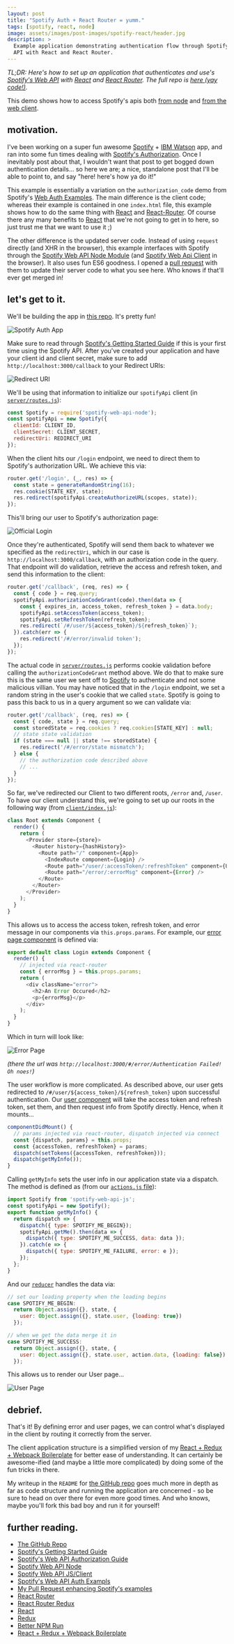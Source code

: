 ```yaml
---
layout: post
title: "Spotify Auth + React Router = yumm."
tags: [spotify, react, node]
image: assets/images/post-images/spotify-react/header.jpg
description: >
  Example application demonstrating authentication flow through Spotify's Web
  API with React and React Router.
---
```


*TL;DR: Here's how to set up an application that authenticates and use's
[Spotify's Web API][sgs] with [React][r] and [React Router][rr]. The full repo
is [here (yay code!)][gh].*

This demo shows how to access Spotify's apis both [from node][swn] and [from
the web client][swj].

## motivation.

I've been working on a super fun awesome [Spotify][s] + [IBM Watson][wat] app,
and ran into some fun times dealing with [Spotify's Authorization][sag]. Once
I inevitably post about that, I wouldn't want that post to get bogged down
authentication details... so here we are; a nice, standalone post that I'll be
able to point to, and say "here! here's how ya do it!"

This example is essentially a variation on the `authorization_code` demo from
Spotify's [Web Auth Examples][wae]. The main difference is the client code;
whereas their example is contained in one `index.html` file, this example shows
how to do the same thing with [React][r] and [React-Router][rr]. Of course there
any many benefits to [React][r] that we're not going to get in to here, so just
trust me that we want to use it ;)

The other difference is the updated server code. Instead of using `request`
directly (and XHR in the browser), this example interfaces with Spotify through
the [Spotify Web API Node Module][swn] (and [Spotify Web Api Client][swj] in the
browser). It also uses fun ES6 goodness. I opened a [pull request][spr] with
them to update their server code to what you see here. Who knows if that'll
ever get merged in!

## let's get to it.

We'll be building the app in [this repo][gh]. It's pretty fun!

![Spotify Auth App](/assets/images/post-images/spotify-react/login-page.png)


Make sure to read through [Spotify's Getting Started Guide][sgs] if this is your
first time using the Spotify API. After you've created your application and have
your client id and client secret, make sure to add
`http://localhost:3000/callback` to your Redirect URIs:

![Redirect URI](/assets/images/post-images/spotify-react/redirect-uri.png)

We'll be using that information to initialize our `spotifyApi` client (in
[`server/routes.js`][rts]):

~~~js
const Spotify = require('spotify-web-api-node');
const spotifyApi = new Spotify({
  clientId: CLIENT_ID,
  clientSecret: CLIENT_SECRET,
  redirectUri: REDIRECT_URI
});
~~~

When the client hits our `/login` endpoint, we need to direct them to Spotify's
authorization URL. We achieve this via:

~~~js
router.get('/login', (_, res) => {
  const state = generateRandomString(16);
  res.cookie(STATE_KEY, state);
  res.redirect(spotifyApi.createAuthorizeURL(scopes, state));
});
~~~

This'll bring our user to Spotify's authorization page:

![Official Login](/assets/images/post-images/spotify-react/official-login.png)

Once they're authenticated, Spotify will send them back to whatever we specified
as the `redirectUri`, which in our case is `http://localhost:3000/callback`,
with an authorization code in the query. That endpoint will do validation,
retrieve the access and refresh token, and send this information to the client:

~~~js
router.get('/callback', (req, res) => {
  const { code } = req.query;
  spotifyApi.authorizationCodeGrant(code).then(data => {
    const { expires_in, access_token, refresh_token } = data.body;
    spotifyApi.setAccessToken(access_token);
    spotifyApi.setRefreshToken(refresh_token);
    res.redirect(`/#/user/${access_token}/${refresh_token}`);
  }).catch(err => {
    res.redirect('/#/error/invalid token');
  });
});
~~~

The actual code in [`server/routes.js`][rts] performs cookie validation before
calling the `authorizationCodeGrant` method above. We do that to make sure this
is the same user we sent off to [Spotify][s] to authenticate and not some
malicious villian. You may have noticed that in the `/login` endpoint, we set a
random string in the user's cookie that we called `state`. Spotify is going to
pass this back to us in a query argument so we can validate via:

~~~js
router.get('/callback', (req, res) => {
  const { code, state } = req.query;
  const storedState = req.cookies ? req.cookies[STATE_KEY] : null;
  // state state validation
  if (state === null || state !== storedState) {
    res.redirect('/#/error/state mismatch');
  } else {
    // the authorization code described above
    // ...
  }
});
~~~

So far, we've redirected our Client to two different roots, `/error` and,
`/user`. To have our client understand this, we're going to set up our roots in
the following way (from [`client/index.js`][idx]):

~~~js
class Root extends Component {
  render() {
    return (
      <Provider store={store}>
        <Router history={hashHistory}>
          <Route path="/" component={App}>
            <IndexRoute component={Login} />
            <Route path="/user/:accessToken/:refreshToken" component={User} />
            <Route path="/error/:errorMsg" component={Error} />
          </Route>
        </Router>
      </Provider>
    );
  }
}
~~~

This allows us to access the access token, refresh token, and error message in
our components via `this.props.params`. For example, our [error page
component][ec] is defined via:

~~~js
export default class Login extends Component {
  render() {
    // injected via react-router
    const { errorMsg } = this.props.params;
    return (
      <div className="error">
        <h2>An Error Occured</h2>
        <p>{errorMsg}</p>
      </div>
    );
  }
}
~~~

Which in turn will look like:

![Error Page](/assets/images/post-images/spotify-react/error-page.png)

*(there the url was `http://localhost:3000/#/error/Authentication Failed! Oh
noes!`)*

The user workflow is more complicated. As described above, our user gets
redirected to `/#/user/${access_token}/${refresh_token}` upon successful
authentication. Our [user component][uc] will take the access token and refresh
token, set them, and then request info from Spotify directly. Hence, when it
mounts...

~~~js
componentDidMount() {
  // params injected via react-router, dispatch injected via connect
  const {dispatch, params} = this.props;
  const {accessToken, refreshToken} = params;
  dispatch(setTokens({accessToken, refreshToken}));
  dispatch(getMyInfo());
}
~~~

Calling `getMyInfo` sets the user info in our application state via a dispatch.
The method is defined as (from our [`actions.js` file][acs]):

~~~js
import Spotify from 'spotify-web-api-js';
const spotifyApi = new Spotify();
export function getMyInfo() {
  return dispatch => {
    dispatch({ type: SPOTIFY_ME_BEGIN});
    spotifyApi.getMe().then(data => {
      dispatch({ type: SPOTIFY_ME_SUCCESS, data: data });
    }).catch(e => {
      dispatch({ type: SPOTIFY_ME_FAILURE, error: e });
    });
  };
}
~~~

And our [`reducer`][rdr] handles the data via:

~~~js
// set our loading property when the loading begins
case SPOTIFY_ME_BEGIN:
  return Object.assign({}, state, {
    user: Object.assign({}, state.user, {loading: true})
  });

// when we get the data merge it in
case SPOTIFY_ME_SUCCESS:
  return Object.assign({}, state, {
    user: Object.assign({}, state.user, action.data, {loading: false})
  });
~~~

This allows us to render our User page...

![User Page](/assets/images/post-images/spotify-react/user-page.png)

## debrief.

That's it! By defining error and user pages, we can control what's displayed
in the client by routing it correctly from the server.

The client application structure is a simplified version of my [React + Redux +
Webpack Boilerplate][bp] for better ease of understanding. It can certainly be
awesome-ified (and maybe a little more complicated) by doing some of the fun
tricks in there.

My writeup in the `README` for [the GitHub repo][gh] goes much more in depth
as far as code structure and running the application are concerned - so be sure
to head on over there for even more good times. And who knows, maybe you'll fork
this bad boy and run it for yourself!

## further reading.

  - [The GitHub Repo][gh]
  - [Spotify's Getting Started Guide][sgs]
  - [Spotify's Web API Authorization Guide][sag]
  - [Spotify Web API Node][swn]
  - [Spotify Web API JS/Client][swj]
  - [Spotify's Web API Auth Exampls][wae]
  - [My Pull Request enhancing Spotify's examples][spr]
  - [React Router][rr]
  - [React Router Redux][rrr]
  - [React][r]
  - [Redux][rx]
  - [Better NPM Run][bnr]
  - [React + Redux + Webpack Boilerplate][bp]


[sgs]: https://developer.spotify.com/web-api/tutorial/
[sag]: https://developer.spotify.com/web-api/authorization-guide/
[swn]: https://github.com/JMPerez/spotify-web-api-node
[swj]: https://github.com/JMPerez/spotify-web-api-js
[wae]: https://github.com/spotify/web-api-auth-examples
[spr]: https://github.com/spotify/web-api-auth-examples/pull/7
[rr]:  https://github.com/rackt/react-router
[rrr]: https://github.com/rackt/react-router-redux
[r]:   https://facebook.github.io/react/
[rx]:  http://redux.js.org/
[bnr]: https://www.npmjs.com/package/better-npm-run
[bp]:  https://github.com/kauffecup/react-redux-webpack-boilerplate
[wat]: http://www.ibm.com/smarterplanet/us/en/ibmwatson/
[s]:   https://www.spotify.com/
[gh]:  https://github.com/kauffecup/spotify-react-router-auth
[rdr]: https://github.com/kauffecup/spotify-react-router-auth/blob/master/client/reducers/index.js
[acs]: https://github.com/kauffecup/spotify-react-router-auth/blob/master/client/actions/actions.js
[uc]:  https://github.com/kauffecup/spotify-react-router-auth/blob/master/client/components/User.js
[ec]:  https://github.com/kauffecup/spotify-react-router-auth/blob/master/client/components/Error.js
[idx]: https://github.com/kauffecup/spotify-react-router-auth/blob/master/client/index.js
[rts]: https://github.com/kauffecup/spotify-react-router-auth/blob/master/server/routes.js
